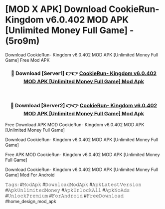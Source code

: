 # [MOD X APK] Download CookieRun- Kingdom v6.0.402 MOD APK [Unlimited Money   Full Game] - (5ro9m)
Download CookieRun- Kingdom v6.0.402 MOD APK [Unlimited Money   Full Game] Free Mod APK

<div align="center">
<h3>🔴 Download [Server1] 👉👉 <a href="https://apk-comot.site?title=CookieRun-_Kingdom_v6.0.402_MOD_APK_[Unlimited_Money___Full_Game]">CookieRun- Kingdom v6.0.402 MOD APK [Unlimited Money   Full Game] Mod Apk</a></h3><br>

<h3>🔴 Download [Server2] 👉👉 <a href="https://apk-comot.site?title=CookieRun-_Kingdom_v6.0.402_MOD_APK_[Unlimited_Money___Full_Game]">CookieRun- Kingdom v6.0.402 MOD APK [Unlimited Money   Full Game] Mod Apk</a></h3>
</div>


Free Download APK MOD CookieRun- Kingdom v6.0.402 MOD APK [Unlimited Money   Full Game]

Download CookieRun- Kingdom v6.0.402 MOD APK [Unlimited Money   Full Game] 

Free APK MOD CookieRun- Kingdom v6.0.402 MOD APK [Unlimited Money   Full Game] 

Download CookieRun- Kingdom v6.0.402 MOD APK [Unlimited Money   Full Game] Mod For Android

𝚃𝚊𝚐𝚜: #𝙼𝚘𝚍𝙰𝚙𝚔 #𝙳𝚘𝚠𝚗𝚕𝚘𝚊𝚍𝙼𝚘𝚍𝙰𝚙𝚔 #𝙰𝚙𝚔𝙻𝚊𝚝𝚎𝚜𝚝𝚅𝚎𝚛𝚜𝚒𝚘𝚗 #𝙰𝚙𝚔𝚄𝚗𝚕𝚒𝚖𝚒𝚝𝚎𝚍𝙼𝚘𝚗𝚎𝚢 #𝙰𝚙𝚔𝚄𝚗𝚕𝚘𝚌𝚔𝙰𝚕𝚕 #𝙰𝚙𝚔𝙽𝚘𝙰𝚍𝚜 #𝚄𝚗𝚕𝚘𝚌𝚔𝙿𝚛𝚎𝚖𝚒𝚞𝚖 #𝙵𝚘𝚛𝙰𝚗𝚍𝚛𝚘𝚒𝚍 #𝙵𝚛𝚎𝚎𝙳𝚘𝚠𝚗𝚕𝚘𝚊𝚍 #home_design_mod_apk